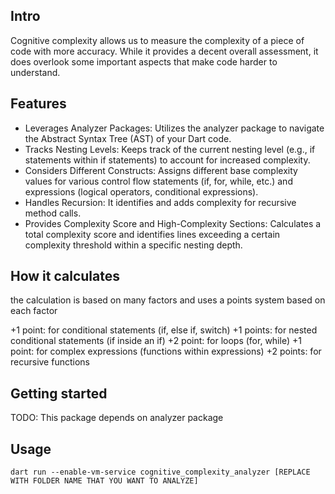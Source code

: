 ## Intro

Cognitive complexity allows us to measure the complexity of a piece of code with more accuracy. While it provides a decent overall assessment, it does overlook some important aspects that make code harder to understand.

## Features
- Leverages Analyzer Packages: Utilizes the analyzer package to navigate the Abstract Syntax Tree (AST) of your Dart code.
- Tracks Nesting Levels: Keeps track of the current nesting level (e.g., if statements within if statements) to account for increased complexity.
- Considers Different Constructs: Assigns different base complexity values for various control flow statements (if, for, while, etc.) and expressions (logical operators, conditional expressions).
- Handles Recursion: It identifies and adds complexity for recursive method calls.
- Provides Complexity Score and High-Complexity Sections: Calculates a total complexity score and identifies lines exceeding a certain complexity threshold within a specific nesting depth.

## How it calculates
the calculation is based on many factors and uses a points system based on each factor 

+1 point: for conditional statements (if, else if, switch)
+1 points: for nested conditional statements (if inside an if)
+2 point: for loops (for, while)
+1 point: for complex expressions (functions within expressions)
+2 points: for recursive functions

## Getting started

TODO: This package depends on analyzer package

## Usage


```Command
dart run --enable-vm-service cognitive_complexity_analyzer [REPLACE WITH FOLDER NAME THAT YOU WANT TO ANALYZE]
```
